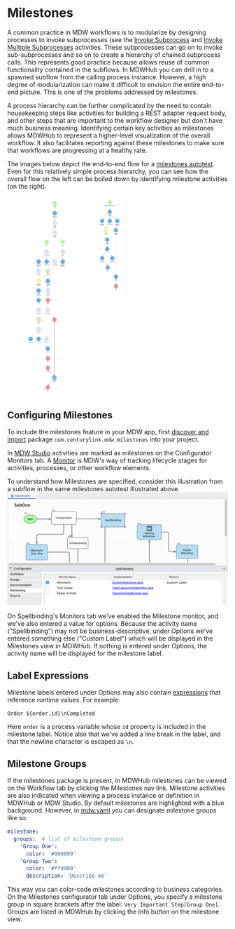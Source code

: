 # Milestones
A common practice in MDW workflows is to modularize by designing processes to invoke subprocesses (see
the [Invoke Subprocess](https://centurylinkcloud.github.io/mdw/docs/help/InvokeSubProcessActivity.html) and
[Invoke Multiple Subprocesses](https://centurylinkcloud.github.io/mdw/docs/help/InvokeMultipleSubprocesses.html) activities.
These subprocesses can go on to invoke sub-subprocesses and so on to create a hierarchy of chained subprocess
calls.  This represents good practice because allows reuse of common functionality contained in the subflows.  In MDWHub
you can drill in to a spawned subflow from the calling process instance.  However, a high degree of modularization
can make it difficult to envision the entire end-to-end picture.  This is one of the problems addressed by milestones.

A process hierarchy can be further complicated by the need to contain housekeeping steps like activities for building
a REST adapter request body, and other steps that are important to the workflow designer but don't have much business
meaning.  Identifying certain key activities as milestones allows MDWHub to represent a higher-level visualization
of the overall workflow.  It also facilitates reporting against these milestones to make sure that workflows are
progressing at a healthy rate.

The images below depict the end-to-end flow for a 
[milestones autotest](https://github.com/CenturyLinkCloud/mdw/tree/master/mdw-workflow/assets/com/centurylink/mdw/tests/milestones).
Even for this relatively simple process hierarchy, you can see how the overall flow on the left can be boiled down by identifying 
milestone activities (on the right).

<img style="float:left;width:40%" src="https://raw.githubusercontent.com/CenturyLinkCloud/mdw/master/mdw-workflow/assets/com/centurylink/mdw/tests/milestones/e2e.png" alt="e2e"></img>
<img style="width:13%" src="https://raw.githubusercontent.com/CenturyLinkCloud/mdw/master/mdw-workflow/assets/com/centurylink/mdw/tests/milestones/milestones.png" alt="milestones"></img>
<div style="clear:both"></div>

## Configuring Milestones
To include the milestones feature in your MDW app, first [discover and import](https://centurylinkcloud.github.io/mdw/docs/guides/mdw-studio/#4-discover-and-import-asset-packages)
package `com.centurylink.mdw.milestones` into your project.  

In [MDW Studio](https://centurylinkcloud.github.io/mdw/docs/guides/mdw-studio/) activities are marked as milestones on 
the Configurator Monitors tab.  A [Monitor](https://centurylinkcloud.github.io/mdw/docs/help/monitoring.html) 
is MDW's way of tracking lifecycle stages for activities, processes, or other workflow elements.

To understand how Milestones are specified, consider this illustration from a subflow in the same milestones
autotest illustrated above.
![monitor](https://raw.githubusercontent.com/CenturyLinkCloud/mdw/master/mdw-workflow/assets/com/centurylink/mdw/milestones/monitor.png)

On Spellbinding's Monitors tab we've enabled the Milestone monitor, and we've also entered a value for options.
Because the activity name ("Spellbinding") may not be business-descriptive, under Options we've entered something else
("Custom Label") which will be displayed in the Milestones view in MDWHub.  If nothing is entered under Options, the
activity name will be displayed for the milestone label.

## Label Expressions
Milestone labels entered under Options may also contain [expressions](https://centurylinkcloud.github.io/mdw/docs/help/bindingExpressions.html) 
that reference runtime values.  For example:
```$xslt
Order ${order.id}\nCompleted
```
Here `order` is a process variable whose `id` property is included in the milestone label.  Notice also that we've added
a line break in the label, and that the newline character is escaped as `\n`.

## Milestone Groups 
If the milestones package is present, in MDWHub milestones can be viewed on the Workflow tab by clicking the Milestones
nav link.  Milestone activities are also indicated when viewing a process instance or definition in MDWHub or MDW Studio.
By default milestones are highlighted with a blue background.  However, in [mdw.yaml](https://centurylinkcloud.github.io/mdw/docs/guides/configuration/#mdwyaml)
you can designate milestone groups like so:
```yaml
milestone:
  groups:  # list of milestone groups
    'Group One':
      color: '#990099'
    'Group Two':
      color: '#ff9900'
      description: 'Describe me'  
```
This way you can color-code milestones according to business categories.  On the Milestones configurator tab under Options,
you specify a milestone group in square brackets after the label: ```Very Important Step[Group One]```.  Groups are 
listed in MDWHub by clicking the Info button on the milestone view. 





